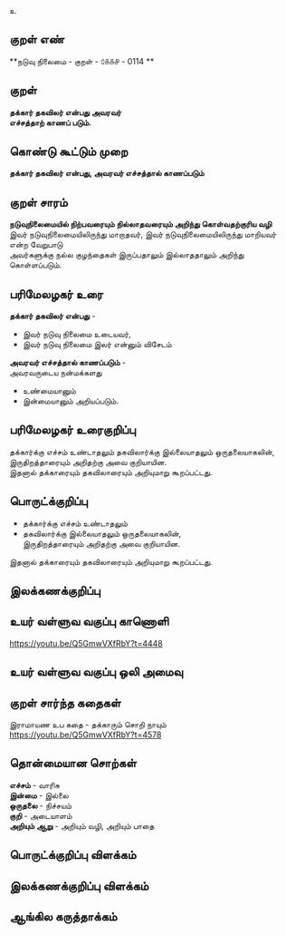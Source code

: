 உ

## குறள் எண் 

**நடுவு நிலைமை - குறள் - ௦௧௧௪ - 0114 ** 

## குறள் 

**தக்கார் தகவிலர் என்பது அவரவர்  
எச்சத்தாற் காணப் படும்.** 

## கொண்டு கூட்டும் முறை

**தக்கார் தகவிலர் என்பது, அவரவர் எச்சத்தால் காணப்படும்** 

## குறள் சாரம் 

**நடுவுநிலைமையில் நிற்பவரையும் நில்லாதவரையும் அறிந்து கொள்வதற்குரிய வழி**  
இவர் நடுவுநிலைமையிலிருந்து மாறாதவர், இவர் நடுவுநிலைமையிலிருந்து மாறியவர் என்ற வேறுபாடு  
அவர்களுக்கு நல்ல குழந்தைகள் இருப்பதாலும் இல்லாததாலும் அறிந்து கொள்ளப்படும்.  

## பரிமேலழகர் உரை

**தக்கார் தகவிலர் என்பது** -  
* இவர் நடுவு நிலைமை உடையவர்,  
* இவர் நடுவு நிலைமை இலர் என்னும் விசேடம்  

**அவரவர் எச்சத்தால் காணப்படும்** -  
அவரவருடைய நன்மக்களது  
* உண்மையானும்  
* இன்மையானும் அறியப்படும்.   

## பரிமேலழகர் உரைகுறிப்பு   

தக்கார்க்கு எச்சம் உண்டாதலும் தகவிலார்க்கு இல்லையாதலும் ஒருதலையாகலின், இருதிறத்தாரையும் அறிதற்கு அவை குறியாயின.  
இதனால் தக்காரையும் தகவிலாரையும் அறியுமாறு கூறப்பட்டது.

## பொருட்க்குறிப்பு 

* தக்கார்க்கு எச்சம் உண்டாதலும்  
* தகவிலார்க்கு இல்லையாதலும் ஒருதலையாகலின்,  
இருதிறத்தாரையும் அறிதற்கு அவை குறியாயின.  

இதனால் தக்காரையும் தகவிலாரையும் அறியுமாறு கூறப்பட்டது.  

## இலக்கணக்குறிப்பு  


## உயர் வள்ளுவ வகுப்பு காணொளி

https://youtu.be/Q5GmwVXfRbY?t=4448

## உயர் வள்ளுவ வகுப்பு ஒலி அமைவு 

 
## குறள் சார்ந்த கதைகள் 

இராமாயண உப கதை - தக்காரும் சொறி நாயும்  
https://youtu.be/Q5GmwVXfRbY?t=4578

## தொன்மையான சொற்கள்

**எச்சம்** - வாரிசு   
**இன்மை** - இல்லை   
**ஒருதலை** - நிச்சயம்   
**குறி** - அடையாளம்   
**அறியும் ஆறு** - அறியும் வழி, அறியும் பாதை 

## பொருட்க்குறிப்பு விளக்கம்


## இலக்கணக்குறிப்பு விளக்கம்


## ஆங்கில கருத்தாக்கம் 


